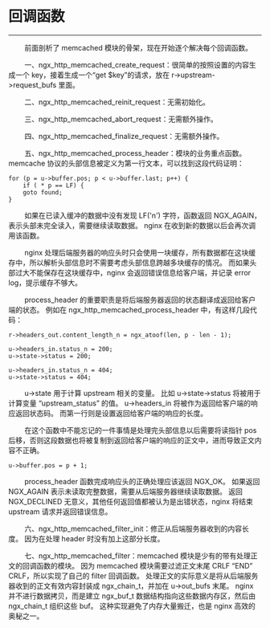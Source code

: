 # 回调函数
***

&emsp;&emsp;
前面剖析了 memcached 模块的骨架，现在开始逐个解决每个回调函数。

&emsp;&emsp;
一、ngx_http_memcached_create_request：很简单的按照设置的内容生成一个 key，接着生成一个“get $key”的请求，放在 r->upstream->request_bufs 里面。

&emsp;&emsp;
二、ngx_http_memcached_reinit_request：无需初始化。

&emsp;&emsp;
三、ngx_http_memcached_abort_request：无需额外操作。

&emsp;&emsp;
四、ngx_http_memcached_finalize_request：无需额外操作。

&emsp;&emsp;
五、ngx_http_memcached_process_header：模块的业务重点函数。memcache 协议的头部信息被定义为第一行文本，可以找到这段代码证明：

    for (p = u->buffer.pos; p < u->buffer.last; p++) {
        if ( * p == LF) {
        goto found;
    }

&emsp;&emsp;
如果在已读入缓冲的数据中没有发现 LF('n') 字符，函数返回 NGX_AGAIN，表示头部未完全读入，需要继续读取数据。
nginx 在收到新的数据以后会再次调用该函数。

&emsp;&emsp;
nginx 处理后端服务器的响应头时只会使用一块缓存，所有数据都在这块缓存中，所以解析头部信息时不需要考虑头部信息跨越多块缓存的情况。
而如果头部过大不能保存在这块缓存中，nginx 会返回错误信息给客户端，并记录 error log，提示缓存不够大。

&emsp;&emsp;
process_header 的重要职责是将后端服务器返回的状态翻译成返回给客户端的状态。
例如在 ngx_http_memcached_process_header 中，有这样几段代码：

    r->headers_out.content_length_n = ngx_atoof(len, p - len - 1);

    u->headers_in.status_n = 200;
    u->state->status = 200;

    u->headers_in.status_n = 404;
    u->state->status = 404;

&emsp;&emsp;
u->state 用于计算 upstream 相关的变量。
比如 u->state->status 将被用于计算变量 “upstream_status” 的值。
u->headers_in 将被作为返回给客户端的响应返回状态码。
而第一行则是设置返回给客户端的响应的长度。

&emsp;&emsp;
在这个函数中不能忘记的一件事情是处理完头部信息以后需要将读指针 pos 后移，否则这段数据也将被复制到返回给客户端的响应的正文中，进而导致正文内容不正确。

    u->buffer.pos = p + 1;

&emsp;&emsp;
process_header 函数完成响应头的正确处理应该返回 NGX_OK。
如果返回 NGX_AGAIN 表示未读取完整数据，需要从后端服务器继续读取数据。
返回 NGX_DECLINED 无意义，其他任何返回值都被认为是出错状态，nginx 将结束 upstream 请求并返回错误信息。

&emsp;&emsp;
六、ngx_http_memcached_filter_init：修正从后端服务器收到的内容长度。
因为在处理 header 时没有加上这部分长度。

&emsp;&emsp;
七、ngx_http_memcached_filter：memcached 模块是少有的带有处理正文的回调函数的模块。
因为 memcached 模块需要过滤正文末尾 CRLF “END” CRLF，所以实现了自己的 filter 回调函数。
处理正文的实际意义是将从后端服务器收到的正文有效内容封装成 ngx_chain_t，并加在 u->out_bufs 末尾。
nginx 并不进行数据拷贝，而是建立 ngx_buf_t 数据结构指向这些数据内存区，然后由 ngx_chain_t 组织这些 buf。
这种实现避免了内存大量搬迁，也是 nginx 高效的奥秘之一。